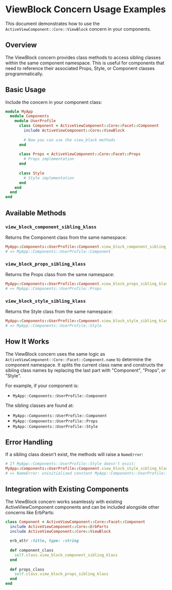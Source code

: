 # ViewBlock Concern Usage Examples

This document demonstrates how to use the `ActiveViewComponent::Core::ViewBlock` concern in your components.

## Overview

The ViewBlock concern provides class methods to access sibling classes within the same component namespace. This is useful for components that need to reference their associated Props, Style, or Component classes programmatically.

## Basic Usage

Include the concern in your component class:

```ruby
module MyApp
  module Components
    module UserProfile
      class Component < ActiveViewComponent::Core::Facet::Component
        include ActiveViewComponent::Core::ViewBlock
        
        # Now you can use the view_block methods
      end
      
      class Props < ActiveViewComponent::Core::Facet::Props
        # Props implementation
      end
      
      class Style
        # Style implementation
      end
    end
  end
end
```

## Available Methods

### `view_block_component_sibling_klass`

Returns the Component class from the same namespace:

```ruby
MyApp::Components::UserProfile::Component.view_block_component_sibling_klass
# => MyApp::Components::UserProfile::Component
```

### `view_block_props_sibling_klass`

Returns the Props class from the same namespace:

```ruby
MyApp::Components::UserProfile::Component.view_block_props_sibling_klass
# => MyApp::Components::UserProfile::Props
```

### `view_block_style_sibling_klass`

Returns the Style class from the same namespace:

```ruby
MyApp::Components::UserProfile::Component.view_block_style_sibling_klass
# => MyApp::Components::UserProfile::Style
```

## How It Works

The ViewBlock concern uses the same logic as `ActiveViewComponent::Core::Facet::Component.name` to determine the component namespace. It splits the current class name and constructs the sibling class names by replacing the last part with "Component", "Props", or "Style".

For example, if your component is:
- `MyApp::Components::UserProfile::Component`

The sibling classes are found at:
- `MyApp::Components::UserProfile::Component`
- `MyApp::Components::UserProfile::Props`
- `MyApp::Components::UserProfile::Style`

## Error Handling

If a sibling class doesn't exist, the methods will raise a `NameError`:

```ruby
# If MyApp::Components::UserProfile::Style doesn't exist:
MyApp::Components::UserProfile::Component.view_block_style_sibling_klass
# => NameError: uninitialized constant MyApp::Components::UserProfile::Style
```

## Integration with Existing Components

The ViewBlock concern works seamlessly with existing ActiveViewComponent components and can be included alongside other concerns like ErbParts:

```ruby
class Component < ActiveViewComponent::Core::Facet::Component
  include ActiveViewComponent::Core::ErbParts
  include ActiveViewComponent::Core::ViewBlock
  
  erb_attr :title, type: :string
  
  def component_class
    self.class.view_block_component_sibling_klass
  end
  
  def props_class
    self.class.view_block_props_sibling_klass
  end
end
```
